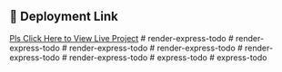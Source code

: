 ## 🚀 Deployment Link
[Pls Click Here to View Live Project](https://render-express-todo.onrender.com)
#   r e n d e r - e x p r e s s - t o d o 
 
 #   r e n d e r - e x p r e s s - t o d o 
 
 #   r e n d e r - e x p r e s s - t o d o 
 
 #   r e n d e r - e x p r e s s - t o d o 
 
 #   r e n d e r - e x p r e s s - t o d o  
 #   r e n d e r - e x p r e s s - t o d o  
 #   e x p r e s s - t o d o  
 #   e x p r e s s - t o d o  
 